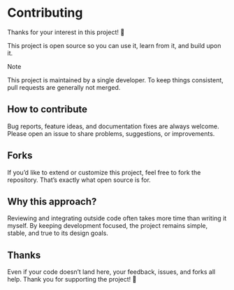 # Contributing

Thanks for your interest in this project! 🎉

This project is open source so you can use it, learn from it, and build upon it.

> [!NOTE]
> This project is maintained by a single developer. To keep things consistent, pull requests are generally not merged.

## How to contribute

Bug reports, feature ideas, and documentation fixes are always welcome. Please open an issue to share problems, suggestions, or improvements.

## Forks

If you’d like to extend or customize this project, feel free to fork the repository. That’s exactly what open source is for.

## Why this approach?

Reviewing and integrating outside code often takes more time than writing it myself. By keeping development focused, the project remains simple, stable, and true to its design goals.

## Thanks

Even if your code doesn’t land here, your feedback, issues, and forks all help. Thank you for supporting the project! 💛
